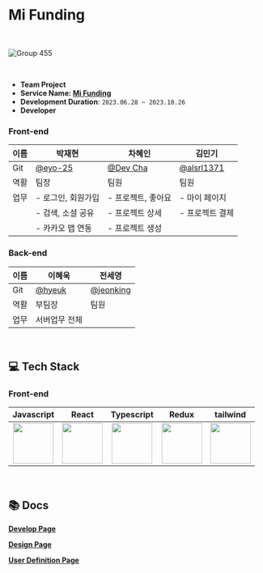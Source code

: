 # Mi Funding

<br />

![Group 455](https://github.com/codestates-seb/seb44_main_036/assets/105860766/c0d661a8-92aa-4657-b398-fa2f6e0d56cd)

<br />

- **Team Project**
- **Service Name: [Mi Funding](https://mifunding.vercel.app/)**
- **Development Duration**: `2023.06.28 ~ 2023.10.26`
- **Developer**

### Front-end

| 이름 | 박재현                         | 차혜인                                   | 김민기                       |
| ---- | ------------------------------ | ---------------------------------------- | ---------------------------- |
| Git  | [@eyo-25](https://github.com/eyo-25)    | [@Dev Cha](https://github.com/hyeincha)             | [@alsrl1371](https://github.com/alsrl1371) |
| 역활 | 팀장                           | 팀원                                         |  팀원                            |
| 업무 | - 로그인, 회원가입             | - 프로젝트, 좋아요                       | - 마이 페이지               |
|      | - 검색, 소셜 공유             | - 프로젝트 상세                          | - 프로젝트 결제            |
|      | - 카카오 맵 연동               | - 프로젝트 생성   

### Back-end

| 이름           | 이혜욱                     | 전세영                      |
| -------------- | -------------------------- | --------------------------- |
| Git            | [@hyeuk](https://github.com/hyeuk)  | [@jeonking](https://github.com/jeonking) |
| 역활           | 부팀장                     | 팀원                       |
| 업무         | 서버업무 전체                       |


<br />

## **💻** Tech Stack

### Front-end

|                                                           Javascript                                                           |                                                            React                                                            |                                                         Typescript                                                          |                                                            Redux                                                            |                                                          tailwind                                                           |
| :-------------------------------------------------------------------------------------------------------------------------: | :-------------------------------------------------------------------------------------------------------------------------: | :-------------------------------------------------------------------------------------------------------------------------: | :-------------------------------------------------------------------------------------------------------------------------: | :-------------------------------------------------------------------------------------------------------------------------: |
| <img src="https://github.com/codestates-seb/seb44_main_036/assets/105860766/9f268973-bfcf-4697-bf7b-808f9ac102da" width="80" height="80"> | <img src="https://github.com/eyo-25/HIIP_APP/assets/105860766/b1ed25de-1f4a-4860-adf7-1a418864a9b8" width="80" height="80"> | <img src="https://github.com/eyo-25/HIIP_APP/assets/105860766/066427d0-ab44-49f0-915d-123ac4338bb3" width="80" height="80"> | <img src="https://github.com/codestates-seb/seb44_main_036/assets/105860766/67f08a06-45b1-43da-9549-7e06e18a344e" width="80" height="80"> | <img src="https://github.com/eyo-25/HIIP_APP/assets/105860766/7f69f578-b88e-401b-852b-b4d23687b196" width="80" height="80"> |

<br />

## **📚️** Docs

**[Develop Page](https://github.com/eyo-25/seb44_main_036)**

**[Design Page](https://www.figma.com/file/WEnvfktjsPc24SFywOLVOL/MI-FUNDING?type=design&node-id=4%3A33&mode=design&t=qtyzvEnIOr716fXX-1)**

**[User Definition Page](https://docs.google.com/spreadsheets/d/1X4gjCn8S3pBkV4MNhURnAHo9DtoH0hcfgwk5smdiT9Q/edit?pli=1#gid=0)**
